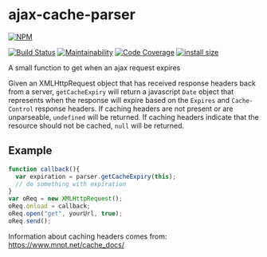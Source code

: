 ajax-cache-parser
=================

[![NPM](https://nodei.co/npm/ajax-cache-parser.png?downloads=true&downloadRank=true)](https://nodei.co/npm/ajax-cache-parser/)

[![Build Status](https://drone.albertyw.com/api/badges/albertyw/ajax-cache-parser/status.svg)](https://drone.albertyw.com/albertyw/ajax-cache-parser)
[![Maintainability](https://qlty.sh/gh/albertyw/projects/ajax-cache-parser/maintainability.svg)](https://qlty.sh/gh/albertyw/projects/ajax-cache-parser)
[![Code Coverage](https://qlty.sh/gh/albertyw/projects/ajax-cache-parser/coverage.svg)](https://qlty.sh/gh/albertyw/projects/ajax-cache-parser)
[![install size](https://packagephobia.com/badge?p=ajax-cache-parser)](https://packagephobia.com/result?p=ajax-cache-parser)

A small function to get when an ajax request expires

Given an XMLHttpRequest object that has received response headers back from a server, `getCacheExpiry` will return
a javascript `Date` object that represents when the response will expire based on the `Expires` and `Cache-Control`
response headers.  If caching headers are not present or are unparseable, `undefined` will be returned.  If caching
headers indicate that the resource should not be cached, `null` will be returned.

Example
-------
```javascript
function callback(){
  var expiration = parser.getCacheExpiry(this);
  // do something with expiration
}
var oReq = new XMLHttpRequest();
oReq.onload = callback;
oReq.open("get", yourUrl, true);
oReq.send();
```

Information about caching headers comes from: https://www.mnot.net/cache_docs/
